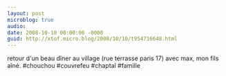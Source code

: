 ```yaml
---
layout: post
microblog: true
audio: 
date: 2008-10-10 00:00:00 -0000
guid: http://xtof.micro.blog/2008/10/10/t954716648.html
---
```

retour d'un beau dîner au village (rue terrasse paris 17) avec max, mon fils aîné. #chouchou #couvrefeu #chaptal #famille
